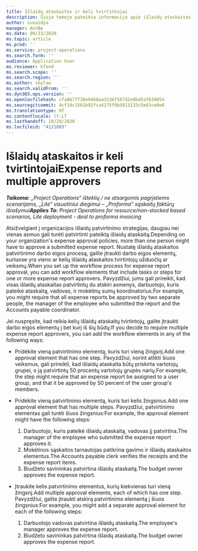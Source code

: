 ```yaml
---
title: Išlaidų ataskaitos ir keli tvirtintojai
description: Šioje temoje pateikta informacija apie išlaidų ataskaitas, kurias patvirtinti reikalauja daugiau nei vienas asmuo.
author: suvaidya
manager: AnnBe
ms.date: 09/23/2020
ms.topic: article
ms.prod: ''
ms.service: project-operations
ms.search.form: ''
audience: Application User
ms.reviewer: kfend
ms.search.scope: ''
ms.search.region: ''
ms.author: shylaw
ms.search.validFrom: ''
ms.dyn365.ops.version: ''
ms.openlocfilehash: cfa8677f38e9468aa3236f587d2e9bd5af839054
ms.sourcegitcommit: 4cf1dc1561b92fca4175f0b3813133c5e63ce8e6
ms.translationtype: HT
ms.contentlocale: lt-LT
ms.lasthandoff: 10/28/2020
ms.locfileid: "4121003"
---
```

# <a name="expense-reports-and-multiple-approvers"></a><span data-ttu-id="88e2a-103">Išlaidų ataskaitos ir keli tvirtintojai</span><span class="sxs-lookup"><span data-stu-id="88e2a-103">Expense reports and multiple approvers</span></span>

<span data-ttu-id="88e2a-104">_**Taikoma:** „Project Operations“ išteklių / ne atsargomis pagrįstiems scenarijams, „Lite“ visuotiniui diegimui – „Proforma“ sąskaitų faktūrų išrašymui_</span><span class="sxs-lookup"><span data-stu-id="88e2a-104">_**Applies To:** Project Operations for resource/non-stocked based scenarios, Lite deployment - deal to proforma invoicing_</span></span>

<span data-ttu-id="88e2a-105">Atsižvelgiant į organizacijos išlaidų patvirtinimo strategijas, daugiau nei vienas asmuo gali turėti patvirtinti pateiktą išlaidų ataskaitą.</span><span class="sxs-lookup"><span data-stu-id="88e2a-105">Depending on your organization's expense approval policies, more than one person might have to approve a submitted expense report.</span></span> <span data-ttu-id="88e2a-106">Nustatę išlaidų ataskaitos patvirtinimo darbo eigos procesą, galite įtraukti darbo eigos elementų, kuriuose yra vieno ar kelių išlaidų ataskaitos tvirtintojų užduočių ar veiksmų.</span><span class="sxs-lookup"><span data-stu-id="88e2a-106">When you set up the workflow process for expense report approval, you can add workflow elements that include tasks or steps for one or more expense report approvers.</span></span> <span data-ttu-id="88e2a-107">Pavyzdžiui, jums gali prireikti, kad visas išlaidų ataskaitas patvirtintų du atskiri asmenys, darbuotojo, kuris pateikė ataskaitą, vadovas, ir mokėtinų sumų koordinatorius.</span><span class="sxs-lookup"><span data-stu-id="88e2a-107">For example, you might require that all expense reports be approved by two separate people, the manager of the employee who submitted the report and the Accounts payable coordinator.</span></span>

<span data-ttu-id="88e2a-108">Jei nuspręsite, kad reikia kelių išlaidų ataskaitų tvirtintojų, galite įtraukti darbo eigos elementų į bet kurį iš šių būdų:</span><span class="sxs-lookup"><span data-stu-id="88e2a-108">If you decide to require multiple expense report approvers, you can add the workflow elements in any of the following ways:</span></span>

- <span data-ttu-id="88e2a-109">Pridėkite vieną patvirtinimo elementą, kuris turi vieną žingsnį.</span><span class="sxs-lookup"><span data-stu-id="88e2a-109">Add one approval element that has one step.</span></span> <span data-ttu-id="88e2a-110">Pavyzdžiui, norint atlikti šiuos veiksmus, gali prireikti, kad išlaidų ataskaita būtų priskirta vartotojų grupei, o ją patvirtintų 50 procentų vartotojų grupės narių.</span><span class="sxs-lookup"><span data-stu-id="88e2a-110">For example, the step might require that an expense report be assigned to a user group, and that it be approved by 50 percent of the user group's members.</span></span>
- <span data-ttu-id="88e2a-111">Pridėkite vieną patvirtinimo elementą, kuris turi kelis žingsnius.</span><span class="sxs-lookup"><span data-stu-id="88e2a-111">Add one approval element that has multiple steps.</span></span> <span data-ttu-id="88e2a-112">Pavyzdžiui, patvirtinimo elementas gali turėti šiuos žingsnius:</span><span class="sxs-lookup"><span data-stu-id="88e2a-112">For example, the approval element might have the following steps:</span></span>

    1. <span data-ttu-id="88e2a-113">Darbuotojo, kuris pateikė išlaidų ataskaitą, vadovas jį patvirtina.</span><span class="sxs-lookup"><span data-stu-id="88e2a-113">The manager of the employee who submitted the expense report approves it.</span></span>
    2. <span data-ttu-id="88e2a-114">Mokėtinos sąskaitos tarnautojas patikrina gavimo ir išlaidų ataskaitos elementus.</span><span class="sxs-lookup"><span data-stu-id="88e2a-114">The Accounts payable clerk verifies the receipts and the expense report items.</span></span>
    3. <span data-ttu-id="88e2a-115">Biudžeto savininkas patvirtina išlaidų ataskaitą.</span><span class="sxs-lookup"><span data-stu-id="88e2a-115">The budget owner approves the expense report.</span></span>

- <span data-ttu-id="88e2a-116">Įtraukite kelis patvirtinimo elementus, kurių kiekvienas turi vieną žingsnį.</span><span class="sxs-lookup"><span data-stu-id="88e2a-116">Add multiple approval elements, each of which has one step.</span></span> <span data-ttu-id="88e2a-117">Pavyzdžiui, galite įtraukti atskirą patvirtinimo elementą į šiuos žingsnius:</span><span class="sxs-lookup"><span data-stu-id="88e2a-117">For example, you might add a separate approval element for each of the following steps:</span></span>

    1. <span data-ttu-id="88e2a-118">Darbuotojo vadovas patvirtina išlaidų ataskaitą.</span><span class="sxs-lookup"><span data-stu-id="88e2a-118">The employee's manager approves the expense report.</span></span>
    2. <span data-ttu-id="88e2a-119">Biudžeto savininkas patvirtina išlaidų ataskaitą.</span><span class="sxs-lookup"><span data-stu-id="88e2a-119">The budget owner approves the expense report.</span></span>
